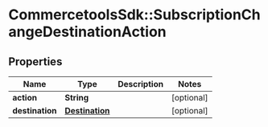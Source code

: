 # CommercetoolsSdk::SubscriptionChangeDestinationAction

## Properties
Name | Type | Description | Notes
------------ | ------------- | ------------- | -------------
**action** | **String** |  | [optional] 
**destination** | [**Destination**](Destination.md) |  | [optional] 

